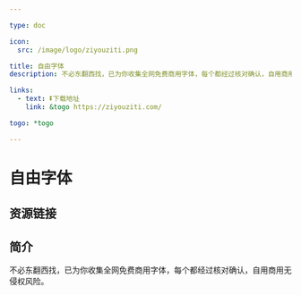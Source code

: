 ```yaml
---

type: doc

icon:
  src: /image/logo/ziyouziti.png

title: 自由字体
description: 不必东翻西找，已为你收集全网免费商用字体，每个都经过核对确认，自用商用无侵权风险。

links:
  - text: ⏬下载地址
    link: &togo https://ziyouziti.com/

togo: *togo

---
```


<ShowLogo />

# 自由字体

<ShowBreadcrumb />

## 资源链接

<ShowLinks />

## 简介

不必东翻西找，已为你收集全网免费商用字体，每个都经过核对确认，自用商用无侵权风险。